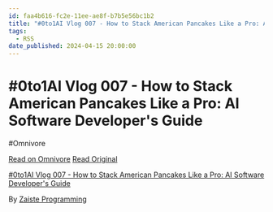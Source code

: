 ```yaml
---
id: faa4b616-fc2e-11ee-ae8f-b7b5e56bc1b2
title: "#0to1AI Vlog 007 - How to Stack American Pancakes Like a Pro: AI Software Developer's Guide"
tags:
  - RSS
date_published: 2024-04-15 20:00:00
---
```


# #0to1AI Vlog 007 - How to Stack American Pancakes Like a Pro: AI Software Developer's Guide
#Omnivore

[Read on Omnivore](https://omnivore.app/me/0-to-1-ai-vlog-007-how-to-stack-american-pancakes-like-a-pro-ai--18ee892d1b9)
[Read Original](https://www.youtube.com/watch?v=V7SJ5KxAJ-k)



[#0to1AI Vlog 007 - How to Stack American Pancakes Like a Pro: AI Software Developer&#39;s Guide](https:&#x2F;&#x2F;www.youtube.com&#x2F;watch?v&#x3D;V7SJ5KxAJ-k)

By [Zaiste Programming](https:&#x2F;&#x2F;www.youtube.com&#x2F;@zaisteprogramming)
